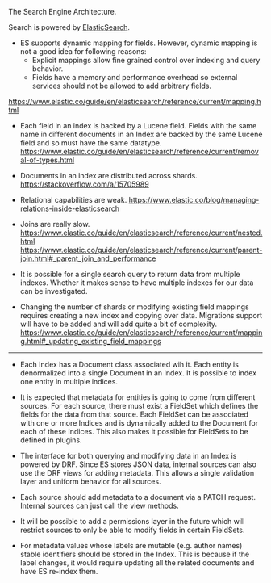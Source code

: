 The Search Engine Architecture.

Search is powered by [ElasticSearch](https://www.elastic.co/guide/en/elasticsearch/reference/current/_basic_concepts.html).

* ES supports dynamic mapping for fields. However, dynamic mapping is not a good idea for following reasons:
  * Explicit mappings allow fine grained control over indexing and query behavior.
  * Fields have a memory and performance overhead so external services should not be allowed to add arbitrary fields.

https://www.elastic.co/guide/en/elasticsearch/reference/current/mapping.html

* Each field in an index is backed by a Lucene field. Fields with the same name in different documents
  in an Index are backed by the same Lucene field and so must have the same datatype.
  https://www.elastic.co/guide/en/elasticsearch/reference/current/removal-of-types.html

* Documents in an index are distributed across shards.
  https://stackoverflow.com/a/15705989

* Relational capabilities are weak.
  https://www.elastic.co/blog/managing-relations-inside-elasticsearch

* Joins are really slow.
  https://www.elastic.co/guide/en/elasticsearch/reference/current/nested.html
  https://www.elastic.co/guide/en/elasticsearch/reference/current/parent-join.html#_parent_join_and_performance

* It is possible for a single search query to return data from multiple indexes. Whether it makes sense to have
  multiple indexes for our data can be investigated.

* Changing the number of shards or modifying existing field mappings requires creating a new index and
  copying over data. Migrations support will have to be added and will add quite a bit of complexity.
  https://www.elastic.co/guide/en/elasticsearch/reference/current/mapping.html#_updating_existing_field_mappings

---------------------------------------

* Each Index has a Document class associated wih it. Each entity is denormalized into
  a single Document in an Index. It is possible to index one entity in multiple indices.

* It is expected that metadata for entities is going to come from different sources. For each source,
  there must exist a FieldSet which defines the fields for the data from that source. Each FieldSet can be
  associated with one or more Indices and is dynamically added to the Document for each of these Indices. This
  also makes it possible for FieldSets to be defined in plugins.

* The interface for both querying and modifying data in an Index is powered by DRF. Since ES stores JSON data,
  internal sources can also use the DRF views for adding metadata. This allows a single validation layer and
  uniform behavior for all sources.

* Each source should add metadata to a document via a PATCH request. Internal sources can just call the view
  methods.

* It will be possible to add a permissions layer in the future which will restrict sources to only
  be able to modify fields in certain FieldSets.

* For metadata values whose labels are mutable (e.g. author names) stable identifiers should be stored in the Index.
  This is because if the label changes, it would require updating all the related documents and have ES re-index them.
